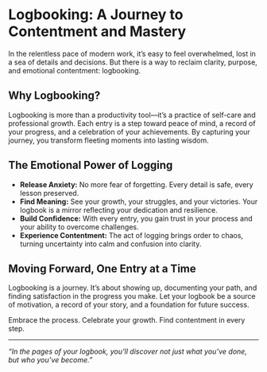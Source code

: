 # Logbooking: A Journey to Contentment and Mastery

In the relentless pace of modern work, it’s easy to feel overwhelmed, lost in a sea of details and decisions. But there is a way to reclaim clarity, purpose, and emotional contentment: logbooking.

## Why Logbooking?

Logbooking is more than a productivity tool—it’s a practice of self-care and professional growth. Each entry is a step toward peace of mind, a record of your progress, and a celebration of your achievements. By capturing your journey, you transform fleeting moments into lasting wisdom.

## The Emotional Power of Logging

- **Release Anxiety:** No more fear of forgetting. Every detail is safe, every lesson preserved.
- **Find Meaning:** See your growth, your struggles, and your victories. Your logbook is a mirror reflecting your dedication and resilience.
- **Build Confidence:** With every entry, you gain trust in your process and your ability to overcome challenges.
- **Experience Contentment:** The act of logging brings order to chaos, turning uncertainty into calm and confusion into clarity.

## Moving Forward, One Entry at a Time

Logbooking is a journey. It’s about showing up, documenting your path, and finding satisfaction in the progress you make. Let your logbook be a source of motivation, a record of your story, and a foundation for future success.

Embrace the process. Celebrate your growth. Find contentment in every step.

---

*“In the pages of your logbook, you’ll discover not just what you’ve done, but who you’ve become.”*

